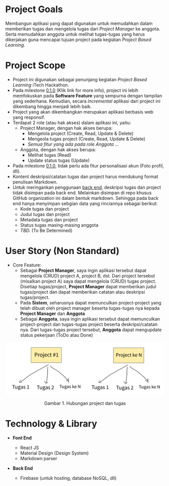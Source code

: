 # Project Goals
Membangun aplikasi yang dapat digunakan untuk memudahkan dalam memberikan tugas dan mengelola tugas dari _Project Manager_ ke anggota. Serta memudahkan anggota untuk melihat tugas-tugas yang harus dikerjakan guna mencapai tujuan project pada kegiatan _Project Based Learning._

# Project Scope
- Project ini digunakan sebagai penunjang kegiatan _Project Based Learning_ iTech Hackathon. 
- Pada milestone [0.1.0](https://github.com/iTech-Hackathon/Task-Management/milestone/1) (Klik link for more info), project ini lebih memfokuskan pada **Software Feature** yang sempurna dengan tampilan yang sederhana. Kemudian, secara _incremental_ aplikasi dari project ini dikembang hingga menjadi lebih baik.
- Project yang akan dikembangkan merupakan aplikasi berbasis web yang responsif.
- Terdapat 2 role (atau hak akses) dalam aplikasi ini, yaitu:
    - Project Manager, dengan hak akses berupa:
        - Mengelola project (Create, Read, Update & Delete)
        - Mengeola tugas project (Create, Read, Update & Delete) 
        - _Semua fitur yang ada pada role Anggota ..._
    - Anggota, dengan hak akses berupa:
        - Melihat tugas (Read)
        - Update status tugas (Update)
- Pada milestone [0.1.0](https://github.com/iTech-Hackathon/Task-Management/milestone/1), tidak perlu ada fitur personalisasi akun (Foto profil, dll).
- Kontent deskripsi/catatan tugas dan project harus mendukung format penulisan Markdown.
- Untuk meringankan penggunaan [back end](#technology), deskripsi tugas dan project tidak disimpan pada back end. Melainkan disimpan di repo khusus GitHub organization ini dalam bentuk markdown. Sehingga pada back end hanya menyimpan sebgian data yang rinciannya sebagai berikut:
    - Kode tugas dan project
    - Judul tugas dan project
    - Metadata tugas dan project
    - Status tugas masing-masing anggota
    - _TBD._ (To Be Determined)

# User Story (Non Standard)
- Core Feature:
    - Sebagai **Project Manager**, saya ingin aplikasi tersebut dapat mengelola (CRUD) project A, project B, dst. Dari project tersebut (misalkan project A) saya dapat mengelola (CRUD) tugas project. Disetiap tugas/project, **Project Manager** dapat memberikan judul tugas/project dan dapat memberikan catatan atau deskripsi tugas/project.
    - Pada **Sistem**, seharusnya dapat memunculkan project-project yang telah dibuat oleh project manager beserta tugas-tugas nya kepada **Project Manager** dan **Anggota**
    - Sebagai **Anggota**, saya ingin aplikasi tersebut dapat memunculkan project-project dan tugas-tugas project beserta deskripsi/catatan nya. Dari tugas-tugas project tersebut, **Anggota** dapat mengupdate status pekerjaan (ToDo atau Done)

![Tolong pakai background putih for better look.](ProjectTask.png)
<p align="center">Gambar 1. Hubungan project dan tugas</p>

# Technology & Library
- **Font End**
    - React JS
    - Material Design (Design System)
    - Markdown parser

- **Back End**
    - Firebase (untuk hosting, database NoSQL, dll)
